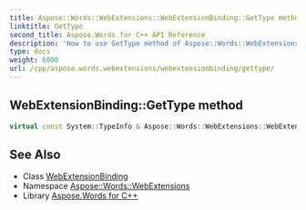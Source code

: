 ```yaml
---
title: Aspose::Words::WebExtensions::WebExtensionBinding::GetType method
linktitle: GetType
second_title: Aspose.Words for C++ API Reference
description: 'How to use GetType method of Aspose::Words::WebExtensions::WebExtensionBinding class in C++.'
type: docs
weight: 6000
url: /cpp/aspose.words.webextensions/webextensionbinding/gettype/
---
```

## WebExtensionBinding::GetType method




```cpp
virtual const System::TypeInfo & Aspose::Words::WebExtensions::WebExtensionBinding::GetType() const override
```

## See Also

* Class [WebExtensionBinding](../)
* Namespace [Aspose::Words::WebExtensions](../../)
* Library [Aspose.Words for C++](../../../)

